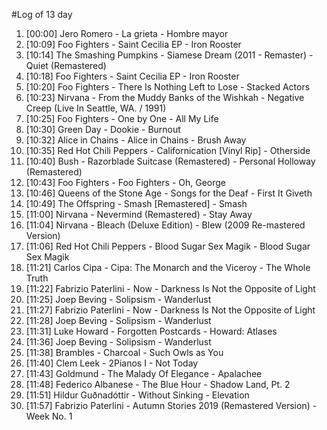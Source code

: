 #Log of 13 day

1. [00:00] Jero Romero - La grieta - Hombre mayor
1. [10:09] Foo Fighters - Saint Cecilia EP - Iron Rooster
1. [10:14] The Smashing Pumpkins - Siamese Dream (2011 - Remaster) - Quiet (Remastered)
1. [10:18] Foo Fighters - Saint Cecilia EP - Iron Rooster
1. [10:20] Foo Fighters - There Is Nothing Left to Lose - Stacked Actors
1. [10:23] Nirvana - From the Muddy Banks of the Wishkah - Negative Creep (Live In Seattle, WA. / 1991)
1. [10:25] Foo Fighters - One by One - All My Life
1. [10:30] Green Day - Dookie - Burnout
1. [10:32] Alice in Chains - Alice in Chains - Brush Away
1. [10:35] Red Hot Chili Peppers - Californication [Vinyl Rip] - Otherside
1. [10:40] Bush - Razorblade Suitcase (Remastered) - Personal Holloway (Remastered)
1. [10:43] Foo Fighters - Foo Fighters - Oh, George
1. [10:46] Queens of the Stone Age - Songs for the Deaf - First It Giveth
1. [10:49] The Offspring - Smash [Remastered] - Smash
1. [11:00] Nirvana - Nevermind (Remastered) - Stay Away
1. [11:04] Nirvana - Bleach (Deluxe Edition) - Blew (2009 Re-mastered Version)
1. [11:06] Red Hot Chili Peppers - Blood Sugar Sex Magik - Blood Sugar Sex Magik
1. [11:21] Carlos Cipa - Cipa: The Monarch and the Viceroy - The Whole Truth
1. [11:22] Fabrizio Paterlini - Now - Darkness Is Not the Opposite of Light
1. [11:25] Joep Beving - Solipsism - Wanderlust
1. [11:27] Fabrizio Paterlini - Now - Darkness Is Not the Opposite of Light
1. [11:28] Joep Beving - Solipsism - Wanderlust
1. [11:31] Luke Howard - Forgotten Postcards - Howard: Atlases
1. [11:36] Joep Beving - Solipsism - Wanderlust
1. [11:38] Brambles - Charcoal - Such Owls as You
1. [11:40] Clem Leek - 2Pianos I - Not Today
1. [11:43] Goldmund - The Malady Of Elegance - Apalachee
1. [11:48] Federico Albanese - The Blue Hour - Shadow Land, Pt. 2
1. [11:51] Hildur Guðnadóttir - Without Sinking - Elevation
1. [11:57] Fabrizio Paterlini - Autumn Stories 2019 (Remastered Version) - Week No. 1
